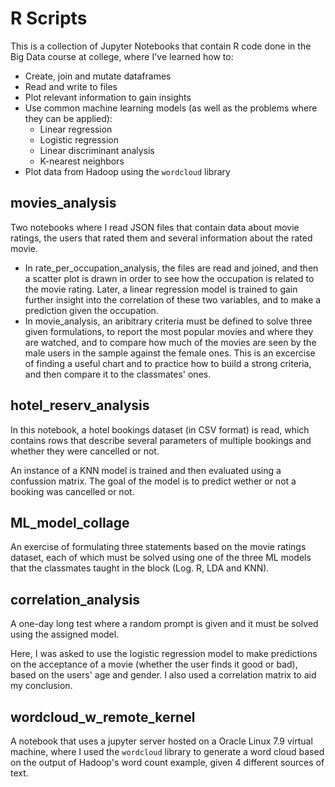 # R Scripts

This is a collection of Jupyter Notebooks that contain R code done in the Big Data course at college, where I've learned how to:

* Create, join and mutate dataframes
* Read and write to files
* Plot relevant information to gain insights
* Use common machine learning models (as well as the problems where they can be applied):
    * Linear regression
    * Logistic regression
    * Linear discriminant analysis
    * K-nearest neighbors
* Plot data from Hadoop using the `wordcloud` library

## movies_analysis

Two notebooks where I read JSON files that contain data about movie ratings, the users that rated them and several information about the rated movie.

* In rate_per_occupation_analysis, the files are read and joined, and then a scatter plot is drawn in
    order to see how the occupation is related to the movie rating. Later, a linear regression model is trained
    to gain further insight into the correlation of these two variables, and to make a prediction given the
    occupation.
* In movie_analysis, an aribitrary criteria must be defined to solve three given formulations, to report the most popular movies and where they are watched, and to compare how much of the movies are seen by the male users in the sample against the female ones. This is an excercise of finding a useful chart and to practice how to build a strong criteria, and then compare it to the classmates' ones.

## hotel_reserv_analysis

In this notebook, a hotel bookings dataset (in CSV format) is read, which contains rows that describe several parameters of multiple bookings and whether they were cancelled or not.

An instance of a KNN model is trained and then evaluated using a confussion matrix. The goal of the model is to predict wether or not a booking was cancelled or not.

## ML_model_collage

An exercise of formulating three statements based on the movie ratings dataset, each of which must be solved using one of the three ML models that the classmates taught in the block (Log. R, LDA and KNN).

## correlation_analysis

A one-day long test where a random prompt is given and it must be solved using the assigned model.

Here, I was asked to use the logistic regression model to make predictions on the acceptance of a movie (whether the user finds it good or bad), based on the users' age and gender. I also used a correlation matrix to aid my conclusion.

## wordcloud_w_remote_kernel

A notebook that uses a jupyter server hosted on a Oracle Linux 7.9 virtual machine, where I used the `wordcloud` library to generate a word cloud based on the output of Hadoop's word count example, given 4 different sources of text.